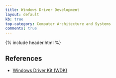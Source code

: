 ```yaml
---
title: Windows Driver Development
layout: default
kb: true
top-category: Computer Architecture and Systems
comments: true
---
```


{% include header.html %}

## References

* [Windows Driver Kit (WDK)](https://developer.microsoft.com/en-us/windows/hardware/windows-driver-kit)
